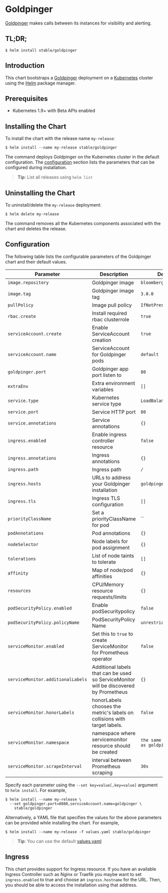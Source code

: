 # Goldpinger

[Goldpinger](https://github.com/bloomberg/goldpinger) makes calls between its instances for visibility and alerting.

## TL;DR;

```console
$ helm install stable/goldpinger
```

## Introduction

This chart bootstraps a [Goldpinger](https://github.com/bloomberg/goldpinger) deployment on a [Kubernetes](http://kubernetes.io) cluster using the [Helm](https://helm.sh) package manager.

## Prerequisites

- Kubernetes 1.9+ with Beta APIs enabled

## Installing the Chart

To install the chart with the release name `my-release`:

```console
$ helm install --name my-release stable/goldpinger
```

The command deploys Goldpinger on the Kubernetes cluster in the default configuration. The [configuration](#configuration) section lists the parameters that can be configured during installation.

> **Tip**: List all releases using `helm list`

## Uninstalling the Chart

To uninstall/delete the `my-release` deployment:

```console
$ helm delete my-release
```

The command removes all the Kubernetes components associated with the chart and deletes the release.

## Configuration

The following table lists the configurable parameters of the Goldpinger chart and their default values.

| Parameter                      | Description                                  | Default                |
| ------------------------------ | -------------------------------------------- | ---------------------- |
| `image.repository`             | Goldpinger image                             | `bloomberg/goldpinger` |
| `image.tag`                    | Goldpinger image tag                         | `3.0.0`                |
| `pullPolicy`                   | Image pull policy                            | `IfNotPresent`         |
| `rbac.create`                  | Install required rbac clusterrole            | `true`                 |
| `serviceAccount.create`        | Enable ServiceAccount creation               | `true`                 |
| `serviceAccount.name`          | ServiceAccount for Goldpinger pods           | `default`              |
| `goldpinger.port`              | Goldpinger app port listen to                | `80`                   |
| `extraEnv`                     | Extra environment variables                  | `[]`                   |
| `service.type`                 | Kubernetes service type                      | `LoadBalancer`         |
| `service.port`                 | Service HTTP port                            | `80`                   |
| `service.annotations`          | Service annotations                          | `{}`                   |
| `ingress.enabled`              | Enable ingress controller resource           | `false`                |
| `ingress.annotations`          | Ingress annotations                          | `{}`                   |
| `ingress.path`                 | Ingress path                                 | `/`                    |
| `ingress.hosts`                | URLs to address your Goldpinger installation | `goldpinger.local`     |
| `ingress.tls`                  | Ingress TLS configuration                    | `[]`                   |
| `priorityClassName`            | Set a priorityClassName for pod              | ``                     |
| `podAnnotations`               | Pod annotations                              | `{}`                   |
| `nodeSelector`                 | Node labels for pod assignment               | `{}`                   |
| `tolerations`                  | List of node taints to tolerate              | `[]`                   |
| `affinity`                     | Map of node/pod affinities                   | `{}`                   |
| `resources`                    | CPU/Memory resource requests/limits          | `{}`                   |
| `podSecurityPolicy.enabled`    | Enable podSecuritypolicy                     | `false`                |
| `podSecurityPolicy.policyName` | PodSecurityPolicy Name                       | `unrestricted-psp`     |
| `serviceMonitor.enabled`       | Set this to `true` to create ServiceMonitor for Prometheus operator | `false` |
| `serviceMonitor.additionalLabels` | Additional labels that can be used so ServiceMonitor will be discovered by Prometheus | `{}` |
| `serviceMonitor.honorLabels` | honorLabels chooses the metric's labels on collisions with target labels. | `false`|
| `serviceMonitor.namespace` | namespace where servicemonitor resource should be created | `the same namespace as goldpinger` |
| `serviceMonitor.scrapeInterval` | interval between Prometheus scraping | `30s` |

Specify each parameter using the `--set key=value[,key=value]` argument to `helm install`. For example,

```console
$ helm install --name my-release \
  --set goldpinger.port=8080,serviceAccount.name=goldpinger \
    stable/goldpinger
```

Alternatively, a YAML file that specifies the values for the above parameters can be provided while installing the chart. For example,

```console
$ helm install --name my-release -f values.yaml stable/goldpinger
```

> **Tip**: You can use the default [values.yaml](values.yaml)

## Ingress

This chart provides support for Ingress resource. If you have an available Ingress Controller such as Nginx or Traefik you maybe want to set `ingress.enabled` to true and choose an `ingress.hostname` for the URL. Then, you should be able to access the installation using that address.
